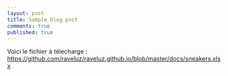 ```yaml
---
layout: post
title: Sample blog post
comments: true
published: true
---
```


Voici le fichier à télecharge : https://github.com/raveluz/raveluz.github.io/blob/master/docs/sneakers.xlsx


